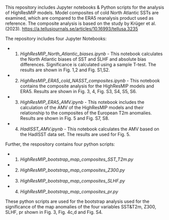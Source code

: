 This repository includes Jupyter notebooks & Python scripts for the analysis of HighResMIP models. Model composites of cold North Atlantic SSTs are examined, which are compared to the ERA5 reanalysis product used as reference. The composite analysis is based on the study by Krüger et al. (2023). https://a.tellusjournals.se/articles/10.16993/tellusa.3235  

The repository includes four Jupyter Notebooks:

* 1) *HighResMIP_North_Atlantic_biases.ipynb* - This notebook calculates the North Atlantic biases of SST and SLHF and absolute bias differences. Significance is calculated using a sample T-test. The results are shown in Fig. 1,2 and Fig. S1,S2.

* 2) *HighResMIP_ERA5_cold_NASST_composites.ipynb* - This notebook contains the composite analysis for the HighResMIP models and ERA5. Results are shown in Fig. 3, 4, Fig. S3, S4, S5, S6.

* 3) *HighResMIP_ERA5_AMV.ipynb* - This notebook includes the calculation of the AMV of the HighResMIP models and their relationship to the composites of the European T2m anomalies. Results are shown in Fig. 5 and Fig. S7, S8.

* 4) *HadISST_AMV.ipynb* - This notebook calculates the AMV based on the HadISST data set. The results are used for Fig. 5.


Further, the respository contains four python scripts:

* 1) *HighResMIP_bootstrap_map_composites_SST_T2m.py*  
* 2) *HighResMIP_bootstrap_map_composites_Z300.py*
* 3) *HighResMIP_bootstrap_map_composites_SLHF.py*
* 4) *HighResMIP_bootstrap_map_composites_pr.py*

These python scripts are used for the bootstrap analysis used for the significance of the map anomalies of the four variables SST&T2m, Z300, SLHF, pr shown in Fig. 3, Fig. 4c,d and Fig. S4.
